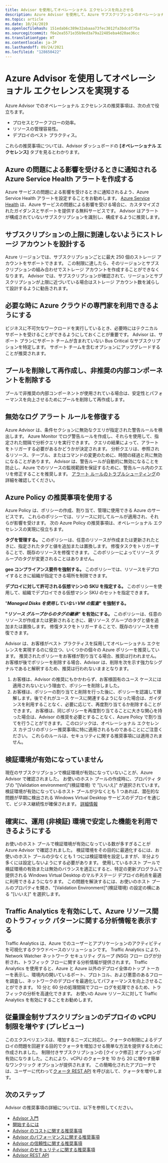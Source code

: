 ```yaml
---
title: Advisor を使用してオペレーショナル エクセレンスを向上させる
description: Azure Advisor を使用して、Azure サブスクリプションのオペレーショナル エクセレンスを最適化し、成熟させます。
ms.topic: article
ms.date: 10/24/2019
ms.openlocfilehash: 151edab6c389e32abaaa73fec3012fa3bdcdf75a
ms.sourcegitcommit: f6e2ea5571e35b9ed3a79a22485eba4d20ae36cc
ms.translationtype: HT
ms.contentlocale: ja-JP
ms.lasthandoff: 09/24/2021
ms.locfileid: "128650422"
---
```

# <a name="achieve-operational-excellence-by-using-azure-advisor"></a>Azure Advisor を使用してオペレーショナル エクセレンスを実現する

Azure Advisor でのオペレーショナル エクセレンスの推奨事項は、次の点で役立ちます。 
- プロセスとワークフローの効率。
- リソースの管理容易性。
- デプロイのベスト プラクティス。 

これらの推奨事項については、Advisor ダッシュボードの **[オペレーショナル エクセレンス]** タブを見るとわかります。

## <a name="create-azure-service-health-alerts-to-be-notified-when-azure-problems-affect-you"></a>Azure の問題による影響を受けるときに通知される Azure Service Health アラートを作成する

Azure サービスの問題による影響を受けるときに通知されるよう、Azure Service Health アラートを設定することをお勧めします。 [Azure Service Health](https://azure.microsoft.com/features/service-health/) は、Azure サービスの問題による影響を受ける場合に、カスタマイズされたガイダンスとサポートを提供する無料サービスです。 Advisor はアラートが構成されていないサブスクリプションを識別し、構成するように推奨します。


## <a name="design-your-storage-accounts-to-prevent-reaching-the-maximum-subscription-limit"></a>サブスクリプションの上限に到達しないようにストレージ アカウントを設計する

Azure リージョンでは、サブスクリプションごとに最大 250 個のストレージ アカウントをサポートできます。 この制限に達したら、そのリージョンとサブスクリプションの組み合わせでストレージ アカウントを作成することができなくなります。 Advisor では、サブスクリプションが確認されて、リージョンとサブスクリプションが上限に近づいている場合はストレージ アカウント数を減らして設計するように勧告されます。

## <a name="ensure-you-have-access-to-azure-cloud-experts-when-you-need-it"></a>必要な時に Azure クラウドの専門家を利用できるようにする

ビジネスに不可欠なワークロードを実行しているとき、必要時にはテクニカル サポートを受けることができるようにしておくことが重要です。 Advisor は、サポート プランにサポート チームが含まれていない Bus Critical なサブスクリプションを特定します。 サポート チームを含むオプションにアップグレードすることが推奨されます。

## <a name="delete-and-re-create-your-pool-to-remove-a-deprecated-internal-component"></a>プールを削除して再作成し、非推奨の内部コンポーネントを削除する

プールで非推奨の内部コンポーネントが使用されている場合は、安定性とパフォーマンスを向上させるためにプールを削除して再作成します。

## <a name="repair-invalid-log-alert-rules"></a>無効なログ アラート ルールを修復する

Azure Advisor は、条件セクションに無効なクエリが指定された警告ルールを検出します。 Azure Monitor でログ警告ルールを作成し、それらを使用して、指定された間隔で分析クエリを実行できます。 クエリの結果によって、アラートをトリガーする必要があるかどうかが決定されます。 分析クエリは、参照されるリソース、テーブル、またはコマンドの変更のために、時間の経過と共に無効になることがあります。 Advisor は、警告ルールが自動的に無効になることを防止し、Azure でのリソースの監視範囲を保証するために、警告ルール内のクエリを修正することを推奨します。 [アラート ルールのトラブルシューティング](../azure-monitor/alerts/alerts-troubleshoot-log.md)の詳細を確認してください。

## <a name="use-azure-policy-recommendations"></a>Azure Policy の推奨事項を使用する

Azure Policy は、ポリシーの作成、割り当て、管理に使用できる Azure のサービスです。 これらのポリシーでは、リソースに対してルールが適用され、それらが影響を受けます。 次の Azure Policy の推奨事項は、オペレーショナル エクセレンスの実現に役立ちます。 

**タグを管理する。** このポリシーは、任意のリソースが作成または更新されたときに、指定されたタグと値を追加または置換します。 修復タスクをトリガーすることで、既存のリソースを修復できます。 このポリシーによってリソース グループのタグが変更されることはありません。

**geo コンプライアンス要件を強制する。** このポリシーでは、リソースをデプロイするときに組織が指定できる場所を制限できます。 

**デプロイに対して許可される仮想マシンの SKU を指定する。** このポリシーを使用して、組織でデプロイできる仮想マシン SKU のセットを指定できます。

"***Managed Disks を使用していない VM の監査*" を強制する。**

**"*リソース グループからのタグの継承*" を有効にする。** このポリシーは、任意のリソースが作成または更新されるときに、親リソース グループのタグと値を追加または置換します。 修復タスクをトリガーすることで、既存のリソースを修復できます。

Advisor は、お客様がベスト プラクティスを採用してオペレーショナル エクセレンスを実現するのに役立つ、いくつかの個々の Azure ポリシーを推奨しています。 推奨されたポリシーをお客様が割り当てる場合、推奨は行われません。 お客様が後でポリシーを削除する場合、Advisor は、削除を次を示す強力なシグナルであると解釈するため、推奨は行われないままとなります。

1.  お客様は、Advisor の推奨にもかかわらず、お客様固有のユース ケースには適用されないという理由で、ポリシーを削除しました。 
2.  お客様は、ポリシーの割り当てと削除を行った後に、ポリシーを認識して理解します。後でそれがユース ケースに関連するようになった場合は、ガイダンスを利用することなく、必要に応じて、再度割り当てるか削除することができます。 お客様は、同じポリシーを再度割り当てることに大きな関心を持った場合は、Advisor の推奨を必要とすることなく、Azure Policy で割り当てを行うことができます。 このロジックは、オペレーショナル エクセレンス カテゴリのポリシー推奨事項に特に適用されるものであることにご注意ください。 これらのルールは、セキュリティに関する推奨事項には適用されません。  


## <a name="no-validation-environment-enabled"></a>検証環境が有効になっていません
現在のサブスクリプションで検証環境が有効になっていないことが、Azure Advisor で確認されました。 お使いのホスト プールの作成時に、プロパティ タブの \"[Validation environment]\"\(検証環境\) で \"[いいえ]\" が選択されています。検証環境が有効になっているホスト プールが少なくとも 1 つあれば、潜在的な問題が早期に検出される Windows Virtual Desktop サービスのデプロイを通じて、ビジネス継続性が確保されます。 [詳細情報](../virtual-desktop/create-validation-host-pool.md)

## <a name="ensure-production-non-validation-environment-to-benefit-from-stable-functionality"></a>確実に、運用 (非検証) 環境で安定した機能を利用できるようにする
お使いのホスト プールで検証環境が有効になっている数が多すぎることが Azure Advisor で確認されました。 検証環境をその目的に最適化するには、お使いのホスト プールの少なくとも 1 つには検証環境を設定しますが、半分より多くには設定しないようにする必要があります。 使用しているホスト プールで検証環境の有効または無効のバランスを適正にすると、特定の更新プログラムで提供される Windows Virtual Desktop のマルチステージ デプロイの利点を最適に利用できるようになります。 この問題を解決するには、お使いのホスト プールのプロパティを開き、\"[Validation Environment]\"\(検証環境\) の設定の横にある \"[いいえ]\" を選択します。

## <a name="enable-traffic-analytics-to-view-insights-into-traffic-patterns-across-azure-resources"></a>Traffic Analytics を有効にして、Azure リソース間のトラフィック パターンに関する分析情報を表示する
Traffic Analytics は、Azure でのユーザーとアプリケーションのアクティビティを可視化するクラウドベースのソリューションです。 Traffic Analytics により、Network Watcher ネットワーク セキュリティ グループ (NSG) フロー ログが分析され、トラフィック フローに関する分析情報が提供されます。 Traffic Analytics を使用すると、Azure と Azure 以外のデプロイ全体のトップ トーカーを表示し、環境内の開いているポート、プロトコル、および悪意のあるフローを調査し、ネットワークのデプロイを最適化してパフォーマンスを向上させることができます。 10 分と 60 分の処理間隔でフロー ログを処理できるため、トラフィックの分析を高速化できます。 お使いの Azure リソースに対して Traffic Analytics を有効にすることをお勧めします。 

## <a name="increase-vcpu-limits-for-your-deployments-for-pay-as-you-go-subscription-preview"></a>従量課金制サブスクリプションのデプロイの vCPU 制限を増やす (プレビュー)
このエクスペリエンスは、増加するニーズに対応し、クォータの制限によるデプロイの問題を回避する目的でクォータを増加させる簡単な方法を提供するために作成されました。 制限付きサブスクリプションの [クイック修正] オプションが有効になりました。これにより、vCPU のクォータを 10 から 20 に増やす簡単なワンクリック オプションが提供されます。 この簡略化されたアプローチでは、ユーザーに代わって[クォータ REST API](https://techcommunity.microsoft.com/t5/azure-governance-and-management/using-the-new-quota-rest-api/ba-p/2183670) を呼び出して、クォータを増やします。

## <a name="next-steps"></a>次のステップ

Advisor の推奨事項の詳細については、以下を参照してください。
* [Advisor 入門](advisor-overview.md)
* [開始するには](advisor-get-started.md)
* [Advisor のコストに関する推奨事項](advisor-cost-recommendations.md)
* [Advisor のパフォーマンスに関する推奨事項](advisor-performance-recommendations.md)
* [Advisor の信頼性に関する推奨事項](advisor-high-availability-recommendations.md)
* [Advisor のセキュリティに関する推奨事項](advisor-security-recommendations.md)
* [Advisor REST API](/rest/api/advisor/)
